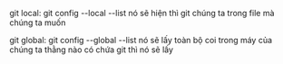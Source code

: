 git local: git config --local --list nó sẽ hiện thì git chúng ta trong file mà chúng ta muốn

git global: git config --global --list nó sẽ lấy toàn bộ coi trong máy của chúng ta thằng nào có chứa git thì nó sẽ lấy
